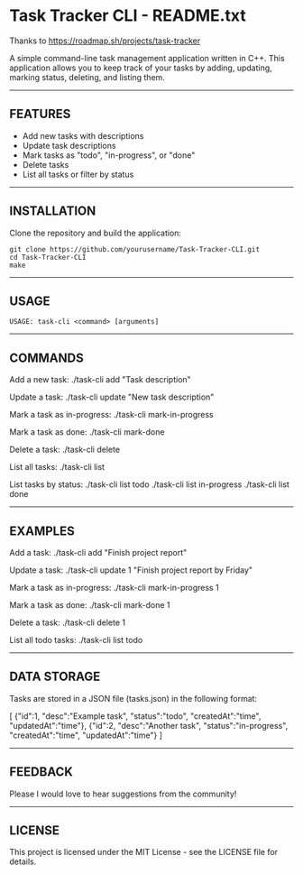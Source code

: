 # Task Tracker CLI - README.txt

Thanks to https://roadmap.sh/projects/task-tracker

A simple command-line task management application written in C++. This application allows 
you to keep track of your tasks by adding, updating, marking status, deleting, and listing them.

------------------------------------------------------------------------------------------
FEATURES
------------------------------------------------------------------------------------------

- Add new tasks with descriptions
- Update task descriptions
- Mark tasks as "todo", "in-progress", or "done"
- Delete tasks
- List all tasks or filter by status

------------------------------------------------------------------------------------------
INSTALLATION
------------------------------------------------------------------------------------------

Clone the repository and build the application:

    git clone https://github.com/yourusername/Task-Tracker-CLI.git
    cd Task-Tracker-CLI
    make

------------------------------------------------------------------------------------------
USAGE
------------------------------------------------------------------------------------------

    USAGE: task-cli <command> [arguments]

------------------------------------------------------------------------------------------
COMMANDS
------------------------------------------------------------------------------------------

Add a new task:
    ./task-cli add "Task description"

Update a task:
    ./task-cli update <id> "New task description"

Mark a task as in-progress:
    ./task-cli mark-in-progress <id>

Mark a task as done:
    ./task-cli mark-done <id>

Delete a task:
    ./task-cli delete <id>

List all tasks:
    ./task-cli list

List tasks by status:
    ./task-cli list todo
    ./task-cli list in-progress
    ./task-cli list done

------------------------------------------------------------------------------------------
EXAMPLES
------------------------------------------------------------------------------------------

Add a task:
    ./task-cli add "Finish project report"

Update a task:
    ./task-cli update 1 "Finish project report by Friday"

Mark a task as in-progress:
    ./task-cli mark-in-progress 1

Mark a task as done:
    ./task-cli mark-done 1

Delete a task:
    ./task-cli delete 1

List all todo tasks:
    ./task-cli list todo

------------------------------------------------------------------------------------------
DATA STORAGE
------------------------------------------------------------------------------------------

Tasks are stored in a JSON file (tasks.json) in the following format:

[
  {"id":1, "desc":"Example task", "status":"todo", "createdAt":"time", "updatedAt":"time"},
  {"id":2, "desc":"Another task", "status":"in-progress", "createdAt":"time", "updatedAt":"time"}
]

------------------------------------------------------------------------------------------
FEEDBACK
------------------------------------------------------------------------------------------

Please I would love to hear suggestions from the community!

------------------------------------------------------------------------------------------
LICENSE
------------------------------------------------------------------------------------------

This project is licensed under the MIT License - see the LICENSE file for details.
